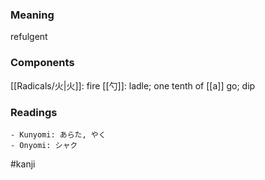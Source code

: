 ### Meaning

refulgent

### Components

[[Radicals/火|火]]: fire [[勺]]: ladle; one tenth of [[a]] go; dip

### Readings

```
- Kunyomi: あらた, やく
- Onyomi: シャク
```

#kanji